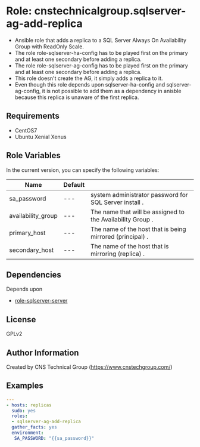 Role: cnstechnicalgroup.sqlserver-ag-add-replica
========

* Ansible role that adds a replica to a SQL Server Always On Availability Group with ReadOnly Scale. 
* The role role-sqlserver-ha-config has to be played first on the primary and at least one secondary before adding a replica. 
* The role role-sqlserver-ag-config has to be played first on the primary and at least one secondary before adding a replica. 
* This role doesn't create the AG, it simply adds a replica to it. 
* Even though this role depends upon sqlserver-ha-config and sqlserver-ag-config, it is not possible to add them as a dependency in anisble because this replica is unaware of the first replica. 

Requirements
------------

* CentOS7 
* Ubuntu Xenial Xenus


Role Variables
--------------

In the current version, you can specify the following variables:

| Name                  | Default |                                                               |
|-----------------------|---------|---------------------------------------------------------------|
| sa_password           |   ---   | system administrator password for SQL Server install        . |
| availability_group    |   ---   | The name that will be assigned to the Availability Group    . |
| primary_host          |   ---   | The name of the host that is being mirrored (principal)     . |
| secondary_host        |   ---   | The name of the host that is mirroring (replica)            . |


Dependencies
------------

Depends upon 

* [role-sqlserver-server](https://github.com/cnstechnicalgroup/role-sqlserver-server)



License
-------

GPLv2

Author Information
------------------

Created by CNS Technical Group (https://www.cnstechgroup.com/)


Examples
--------

```yaml
---
- hosts: replicas
  sudo: yes
  roles: 
  - sqlserver-ag-add-replica
  gather_facts: yes
  environment:
   SA_PASSWORD: "{{sa_password}}"

```

